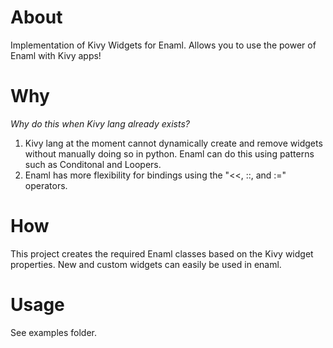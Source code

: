 # About
Implementation of Kivy Widgets for Enaml. Allows you to use the power of Enaml with Kivy apps!


# Why
_Why do this when Kivy lang already exists?_ 

1. Kivy lang at the moment cannot dynamically create and remove widgets without manually doing so in python. Enaml can do this using patterns such as Conditonal and Loopers.
2. Enaml has more flexibility for bindings using the "<<, ::, and :=" operators.  

# How
This project creates the required Enaml classes based on the Kivy widget properties.  New and custom widgets can easily be used in enaml. 

# Usage

See examples folder.
